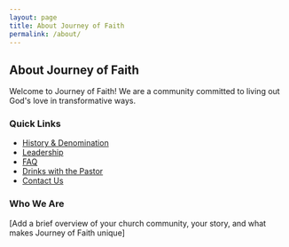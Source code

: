 ```yaml
---
layout: page
title: About Journey of Faith
permalink: /about/
---
```


## About Journey of Faith

Welcome to Journey of Faith! We are a community committed to living out God's love in transformative ways.

### Quick Links

- [History & Denomination](/about/history/)
- [Leadership](/about/leadership/)
- [FAQ](/about/faq/)
- [Drinks with the Pastor](/about/drinks-with-pastor/)
- [Contact Us](/about/contact/)

### Who We Are

[Add a brief overview of your church community, your story, and what makes Journey of Faith unique]
